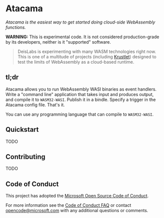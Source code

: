 # Atacama

_Atacama is the easiest way to get started doing cloud-side WebAssembly functions._

**WARNING:** This is experimental code.
It is not considered production-grade by its developers, neither is it "supported" software.

> DeisLabs is experimenting with many WASM technologies right now.
> This is one of a multitude of projects (including [Krustlet](https://github.com/deislabs/krustlet))
> designed to test the limits of WebAssembly as a cloud-based runtime.

## tl;dr

Atacama allows you to run WebAssembly WASI binaries as event handlers.
Write a "command line" application that takes input and produces output, and compile it to `WASM32-WASI`.
Publish it in a bindle.
Specify a trigger in the Atacama config file.
That's it.

You can use any programming language that can compile to `WASM32-WASI`.

## Quickstart

TODO

## Contributing

TODO

## Code of Conduct

This project has adopted the [Microsoft Open Source Code of
Conduct](https://opensource.microsoft.com/codeofconduct/).

For more information see the [Code of Conduct
FAQ](https://opensource.microsoft.com/codeofconduct/faq/) or contact
[opencode@microsoft.com](mailto:opencode@microsoft.com) with any additional questions or comments.
